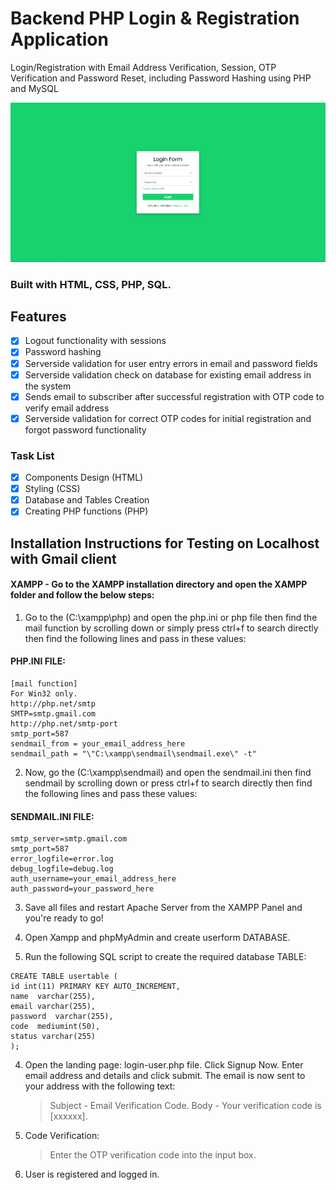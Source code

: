 # Backend PHP Login & Registration Application

Login/Registration with Email Address Verification, Session, OTP Verification and Password Reset, including Password Hashing using PHP and MySQL

<img src="img/Capture.PNG" width="auto" title="Backend PHP Login & Registration Application"/>

### Built with HTML, CSS, PHP, SQL.

## Features

- [x] Logout functionality with sessions
- [x] Password hashing
- [x] Serverside validation for user entry errors in email and password fields
- [x] Serverside validation check on database for existing email address in the system
- [x] Sends email to subscriber after successful registration with OTP code to verify email address
- [x] Serverside validation for correct OTP codes for initial registration and forgot password functionality

### Task List

- [x] Components Design (HTML)
- [x] Styling (CSS)
- [x] Database and Tables Creation
- [x] Creating PHP functions (PHP)

## Installation Instructions for Testing on Localhost with Gmail client

#### XAMPP - Go to the XAMPP installation directory and open the XAMPP folder and follow the below steps:

1. Go to the (C:\xampp\php) and open the php.ini or php file then find the mail function by scrolling down or simply press ctrl+f to search directly then find the following lines and pass in these values:

#### PHP.INI FILE:

```
[mail function]
For Win32 only.
http://php.net/smtp
SMTP=smtp.gmail.com
http://php.net/smtp-port
smtp_port=587
sendmail_from = your_email_address_here
sendmail_path = "\"C:\xampp\sendmail\sendmail.exe\" -t"
```

2. Now, go the (C:\xampp\sendmail) and open the sendmail.ini then find sendmail by scrolling down or press ctrl+f to search directly then find the following lines and pass these values:

#### SENDMAIL.INI FILE:

```
smtp_server=smtp.gmail.com
smtp_port=587
error_logfile=error.log
debug_logfile=debug.log
auth_username=your_email_address_here
auth_password=your_password_here
```

3. Save all files and restart Apache Server from the XAMPP Panel and you're ready to go!

4. Open Xampp and phpMyAdmin and create userform DATABASE.

5. Run the following SQL script to create the required database TABLE:

```
CREATE TABLE usertable (
id int(11) PRIMARY KEY AUTO_INCREMENT,
name  varchar(255),
email varchar(255),
password  varchar(255),
code  mediumint(50),
status varchar(255)
);
```

4. Open the landing page: login-user.php file. Click Signup Now. Enter email address and details and click submit. The email is now sent to your address with the following text:

   > Subject - Email Verification Code.
   > Body - Your verification code is [xxxxxx].

5. Code Verification:

   > Enter the OTP verification code into the input box.

6. User is registered and logged in.
